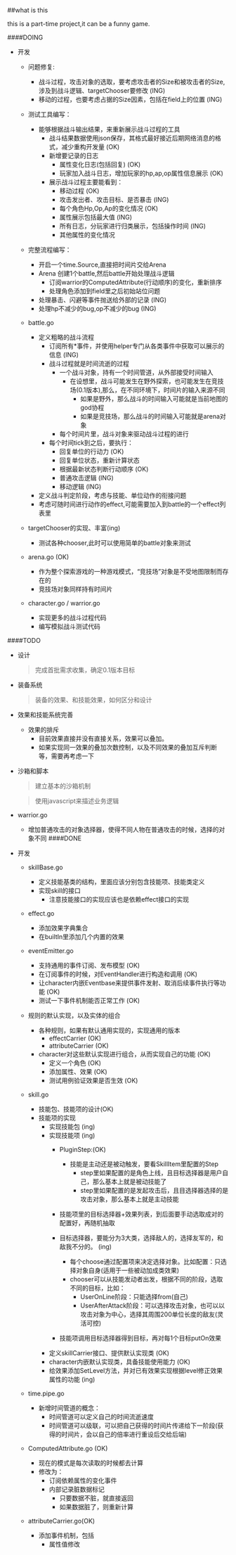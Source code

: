 ##what is this

this is a part-time project,it can be a funny game.

####DOING
* 开发
    * 问题修复:
        * 战斗过程，攻击对象的选取，要考虑攻击者的Size和被攻击者的Size,涉及到战斗逻辑、targetChooser要修改 (ING)
        * 移动的过程，也要考虑占据的Size因素，包括在field上的位置 (ING)
    * 测试工具编写：
        * 能够根据战斗输出结果，来重新展示战斗过程的工具
            * 战斗结果数据使用json保存，其格式最好接近后期网络消息的格式，减少重构开发量 (OK)
            * 新增要记录的日志
                * 属性变化日志(包括回复) (OK)
                * 玩家加入战斗日志，增加玩家的hp,ap,op属性信息展示 (OK)
            * 展示战斗过程主要能看到：
                * 移动过程 (OK)
                * 攻击发出者、攻击目标、是否暴击 (ING)
                * 每个角色Hp,Op,Ap的变化情况 (OK)
                * 属性展示包括最大值  (ING)
                * 所有日志，分玩家进行归类展示，包括操作时间 (ING)
                * 其他属性的变化情况
    * 完整流程编写：
        * 开启一个time.Source,直接把时间片交给Arena
        * Arena 创建1个battle,然后battle开始处理战斗逻辑
            * 订阅warrior的ComputedAttribute(行动顺序)的变化，重新排序
            * 处理角色添加到field里之后初始站位问题
        * 处理暴击、闪避等事件抛送给外部的记录 (ING)
        * 处理hp不减少的bug,op不减少的bug (ING)
    * battle.go
        * 定义粗略的战斗流程
            * 订阅所有*事件，并使用helper专门从各类事件中获取可以展示的信息 (ING)
            * 战斗过程就是时间流逝的过程
                * 一个战斗对象，持有一个时间管道，从外部接受时间输入
                    * 在设想里，战斗可能发生在野外探索，也可能发生在竞技场(0.1版本),那么，在不同环境下，时间片的输入来源不同
                        * 如果是野外，那么战斗的时间输入可能就是当前地图的god协程
                        * 如果是竞技场，那么战斗的时间输入可能就是arena对象
                * 每个时间片里，战斗对象来驱动战斗过程的进行
            * 每个时间tick到之后，要执行：
                * 回复单位的行动力 (OK)
                * 回复单位状态，重新计算状态
                * 根据最新状态判断行动顺序 (OK)
                * 普通攻击逻辑 (ING)
                * 移动逻辑 (ING)
        * 定义战斗判定阶段，考虑与技能、单位动作的衔接问题
        * 考虑可随时间进行动作的effect,可能需要加入到battle的一个effect列表里
    * targetChooser的实现、丰富(ing)
        * 测试各种chooser,此时可以使用简单的battle对象来测试
    * arena.go (OK)
        * 作为整个探索游戏的一种游戏模式，“竞技场”对象是不受地图限制而存在的
        * 竞技场对象同样持有时间片

    * character.go / warrior.go
        * 实现更多的战斗过程代码
        * 编写模拟战斗测试代码


####TODO
* 设计
    > 完成首批需求收集，确定0.1版本目标
* 装备系统
    > 装备的效果、和技能效果，如何区分和设计
* 效果和技能系统完善
    * 效果的排斥
        * 目前效果直接并没有直接关系，效果可以叠加。
        * 如果实现同一效果的叠加次数控制，以及不同效果的叠加互斥判断等，需要再考虑一下
* 沙箱和脚本

    > 建立基本的沙箱机制
    
    > 使用javascript来描述业务逻辑

* warrior.go
    * 增加普通攻击的对象选择器，使得不同人物在普通攻击的时候，选择的对象不同
####DONE
* 开发
    * skillBase.go
        * 定义技能基类的结构，里面应该分别包含技能项、技能类定义
        * 实现skill的接口
            * 注意技能接口的实现应该也是依赖effect接口的实现
    * effect.go
        * 添加效果字典集合
        * 在builtIn里添加几个内置的效果
    * eventEmitter.go
        * 支持通用的事件订阅、发布模型 (OK)
        * 在订阅事件的时候，对EventHandler进行构造和调用  (OK)
        * 让character内嵌Eventbase来提供事件发射、取消后续事件执行等功能  (OK)
        * 测试一下事件机制能否正常工作 (OK)
    * 规则的默认实现，以及实体的组合
        * 各种规则，如果有默认通用实现的，实现通用的版本
            * effectCarrier (OK)
            * attributeCarrier  (OK)
        * character对这些默认实现进行组合，从而实现自己的功能 (OK)
            * 定义一个角色 (OK)
            * 添加属性、效果 (OK)
            * 测试用例验证效果是否生效 (OK)
    * skill.go
        * 技能包、技能项的设计(OK)
        * 技能项的实现
            * 实现技能包 (ing)
            * 实现技能项 (ing)
                * PluginStep:(OK)
                    * 技能是主动还是被动触发，要看SkillItem里配置的Step
                        * step里如果配置的是角色上线，且目标选择器是用户自己，那么基本上就是被动技能了
                        * step里如果配置的是发起攻击后，且目选择器选择的是攻击对象，那么基本上就是主动技能
                * 技能项里的目标选择器+效果列表，到后面要手动选取成对的配置好，再随机抽取
                * 目标选择器，要能分为3大类，选择敌人的，选择友军的，和敌我不分的。 (ing)
                    * 每个choose通过配置项来决定选择对象。比如配置：只选择对象自身(适用于一些被动加成类效果)
                    * chooser可以从技能发动者出发，根据不同的阶段，选取不同的目标，比如：
                        * UserOnLine阶段：只能选择from(自己)
                        * UserAfterAttack阶段：可以选择攻击对象，也可以以攻击对象为中心，选择其周围200单位长度的敌友(灵活可控)

                * 技能项调用目标选择器得到目标，再对每1个目标putOn效果
            * 定义skillCarrier接口、提供默认实现类 (OK)
            * character内嵌默认实现类，具备技能使用能力 (OK)
            * 给效果添加SetLevel方法，并对已有效果实现根据level修正效果属性的功能 (ing)
    * time.pipe.go
        * 新增时间管道的概念：
            * 时间管道可以定义自己的时间流逝速度
            * 时间管道可以级联，可以把自己获得的时间片传递给下一阶段(获得的时间片，会以自己的倍率进行重设后交给后端)

    * ComputedAttribute.go (OK)
        * 现在的模式是每次读取的时候都去计算
        * 修改为：
            * 订阅依赖属性的变化事件
            * 内部记录脏数据标记
                * 只要数据不脏，就直接返回
                * 如果数据脏了，则重新计算
    * attributeCarrier.go(OK)
        * 添加事件机制，包括
            * 属性值修改
